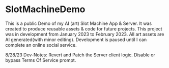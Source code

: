 # SlotMachineDemo
This is a public Demo of my AI (art) Slot Machine App & Server. It was created to produce reusable assets & code for future projects. This project was in development from January 2023 to February 2023. All art assets are AI generated(with minor editing). Development is paused until I can complete an online social service.

8/28/23
Dev-Notes:
  Revert and Patch the Server client logic. 
  Disable or bypass Terms Of Service prompt.
